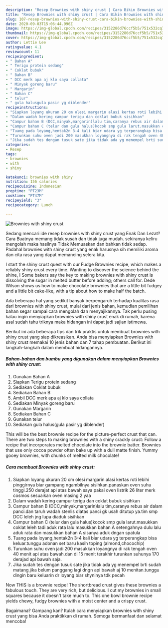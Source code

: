 ```yaml
---
description: "Resep Brownies with shiny crust | Cara Bikin Brownies with shiny crust Yang Sedap"
title: "Resep Brownies with shiny crust | Cara Bikin Brownies with shiny crust Yang Sedap"
slug: 107-resep-brownies-with-shiny-crust-cara-bikin-brownies-with-shiny-crust-yang-sedap
date: 2020-09-03T15:06:44.996Z
image: https://img-global.cpcdn.com/recipes/3152286d76ccf5b5/751x532cq70/brownies-with-shiny-crust-foto-resep-utama.jpg
thumbnail: https://img-global.cpcdn.com/recipes/3152286d76ccf5b5/751x532cq70/brownies-with-shiny-crust-foto-resep-utama.jpg
cover: https://img-global.cpcdn.com/recipes/3152286d76ccf5b5/751x532cq70/brownies-with-shiny-crust-foto-resep-utama.jpg
author: Lettie Lee
ratingvalue: 4.1
reviewcount: 11
recipeingredient:
- " Bahan A"
- " Terigu protein sedang"
- " Coklat bubuk"
- " Bahan B"
- " DCC merk apa aj klo saya collata"
- " Minyak goreng baru"
- " Margarin"
- " Bahan C"
- " telur"
- " gula halusgula pasir yg diblender"
recipeinstructions:
- "Siapkan loyang ukuran 20 cm olesi margarin alasi kertas roti lebihi pinggirnya biar gampang ngambilnya sisihkan.panaskan oven suhu tinggi.250 derajat api atas bawah saya pakai oven listrik 26 liter merk cosmos sesuaikan oven masing 2 yaa"
- "Dalam wadah kering campur terigu dan coklat bubuk sisihkan"
- "Campur bahan B (DCC,minyak,margarin)lalu tim,caranya rebus air dalam panci.dan taruh wadah stenlis diatas panci gk usah ditutup ya.tim smp DCC leleh jng lupa diaduk sisihkan"
- "Campur bahan C (telur dan gula halus)kocok smp gula larut.masukkan coklat leleh tadi aduk rata lalu masukkan bahan A setengahnya dulu lalu aduk rata dan masukkan bahan A sisanya aduk dngan spatula"
- "Tuang pada loyang,hentak2n 3-4 kali biar udara yg terperangkap bisa keluar.tunggu adonan set baru kasih toping (almond,chocochip)"
- "Turunkan suhu oven jadi 200 masukkan loyangnya di rak tengah oven 40 menit api atas bawah.dan di 15 menit terakhir turunkan suhunya 170 derajad api bawah saja."
- "Jika sudah tes dengan tusuk sate jika tidak ada yg menempel brti sudah matang.jika belum panggang lagi dngn api bawah aj 10 menitan.tunggu dingin baru keluarin dr loyang biar shyninya tdk pecah"
categories:
- Resep
tags:
- brownies
- with
- shiny

katakunci: brownies with shiny 
nutrition: 156 calories
recipecuisine: Indonesian
preptime: "PT23M"
cooktime: "PT47M"
recipeyield: "3"
recipecategory: Lunch

---
```



![Brownies with shiny crust](https://img-global.cpcdn.com/recipes/3152286d76ccf5b5/751x532cq70/brownies-with-shiny-crust-foto-resep-utama.jpg)

Sedang mencari ide resep brownies with shiny crust yang Enak Dan Lezat? Cara Buatnya memang tidak susah dan tidak juga mudah. sekiranya keliru mengolah maka hasilnya Tidak Memuaskan dan bahkan tidak sedap. Padahal brownies with shiny crust yang enak harusnya sih memiliki aroma dan cita rasa yang dapat memancing selera kita.

I start the shiny crust quest with our Fudge Brownies recipe, which makes a reliably shiny crust every time. Wanting to discover the science behind the shine, I Some bakers say the key to making brownies with shiny crust is dissolving the sugar in melted butter before adding; others call for. Dede Wilson shows us how to make chocolate brownies that are a little bit fudgey and a little bit cake-like, with a tip about how to make half the batch.

Ada beberapa hal yang sedikit banyak berpengaruh terhadap kualitas rasa dari brownies with shiny crust, mulai dari jenis bahan, kemudian pemilihan bahan segar sampai cara mengolah dan menyajikannya. Tak perlu pusing kalau ingin menyiapkan brownies with shiny crust enak di rumah, karena asal sudah tahu triknya maka hidangan ini dapat jadi sajian istimewa.


Berikut ini ada beberapa tips dan trik praktis untuk membuat brownies with shiny crust yang siap dikreasikan. Anda bisa menyiapkan Brownies with shiny crust memakai 10 jenis bahan dan 7 tahap pembuatan. Berikut ini langkah-langkah dalam membuat hidangannya.

<!--inarticleads1-->

##### Bahan-bahan dan bumbu yang digunakan dalam menyiapkan Brownies with shiny crust:

1. Gunakan  Bahan A
1. Siapkan  Terigu protein sedang
1. Sediakan  Coklat bubuk
1. Sediakan  Bahan B
1. Ambil  DCC merk apa aj klo saya collata
1. Sediakan  Minyak goreng baru
1. Gunakan  Margarin
1. Sediakan  Bahan C
1. Gunakan  telur
1. Sediakan  gula halus(gula pasir yg diblender)


This will be the best brownie recipe for the picture-perfect crust that can. There are two steps to making brownies with a shiny crackly crust: Follow a recipe that incorporates melted chocolate into the brownie batter. Brownies that use only cocoa powder often bake up with a dull matte finish. Yummy gooey brownies, with chunks of melted milk chocolate! 

<!--inarticleads2-->

##### Cara membuat Brownies with shiny crust:

1. Siapkan loyang ukuran 20 cm olesi margarin alasi kertas roti lebihi pinggirnya biar gampang ngambilnya sisihkan.panaskan oven suhu tinggi.250 derajat api atas bawah saya pakai oven listrik 26 liter merk cosmos sesuaikan oven masing 2 yaa
1. Dalam wadah kering campur terigu dan coklat bubuk sisihkan
1. Campur bahan B (DCC,minyak,margarin)lalu tim,caranya rebus air dalam panci.dan taruh wadah stenlis diatas panci gk usah ditutup ya.tim smp DCC leleh jng lupa diaduk sisihkan
1. Campur bahan C (telur dan gula halus)kocok smp gula larut.masukkan coklat leleh tadi aduk rata lalu masukkan bahan A setengahnya dulu lalu aduk rata dan masukkan bahan A sisanya aduk dngan spatula
1. Tuang pada loyang,hentak2n 3-4 kali biar udara yg terperangkap bisa keluar.tunggu adonan set baru kasih toping (almond,chocochip)
1. Turunkan suhu oven jadi 200 masukkan loyangnya di rak tengah oven 40 menit api atas bawah.dan di 15 menit terakhir turunkan suhunya 170 derajad api bawah saja.
1. Jika sudah tes dengan tusuk sate jika tidak ada yg menempel brti sudah matang.jika belum panggang lagi dngn api bawah aj 10 menitan.tunggu dingin baru keluarin dr loyang biar shyninya tdk pecah


Now THIS is a brownie recipe! The shortbread crust gives these brownies a fabulous touch. They are very rich, but delicious. I cut my brownies in small squares because it doesn&#39;t take much to. This one bowl brownie recipe yields chewy, fudgy brownies with a moist center and a crispy crust. 

Bagaimana? Gampang kan? Itulah cara menyiapkan brownies with shiny crust yang bisa Anda praktikkan di rumah. Semoga bermanfaat dan selamat mencoba!

